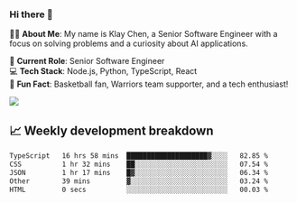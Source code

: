 ### Hi there 👋

👨‍💻 **About Me**: My name is Klay Chen, a Senior Software Engineer with a focus on solving problems and a curiosity about AI applications.

💼 **Current Role**: Senior Software Engineer  
💻 **Tech Stack**: Node.js, Python, TypeScript, React  
🏀 **Fun Fact**: Basketball fan, Warriors team supporter, and a tech enthusiast!

<img align="center" src="https://github-readme-stats.vercel.app/api?username=nameczz&show_icons=true&hide_title=true&theme=dracula" />

## 📈 Weekly development breakdown

<!--START_SECTION:waka-->

```txt
TypeScript   16 hrs 58 mins  ████████████████████▓░░░░   82.85 %
CSS          1 hr 32 mins    ██░░░░░░░░░░░░░░░░░░░░░░░   07.54 %
JSON         1 hr 17 mins    █▓░░░░░░░░░░░░░░░░░░░░░░░   06.34 %
Other        39 mins         ▓░░░░░░░░░░░░░░░░░░░░░░░░   03.24 %
HTML         0 secs          ░░░░░░░░░░░░░░░░░░░░░░░░░   00.03 %
```

<!--END_SECTION:waka-->
